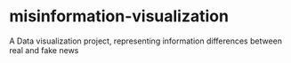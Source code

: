 # misinformation-visualization
A Data visualization project, representing information differences between real and fake news
